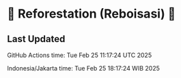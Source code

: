 
# 🌳 Reforestation (Reboisasi) 🌲

## Last Updated

GitHub Actions time: Tue Feb 25 11:17:24 UTC 2025

Indonesia/Jakarta time: Tue Feb 25 18:17:24 WIB 2025

